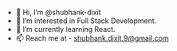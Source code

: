 - 👋 Hi, I’m @shubhank-dixit
- 👀 I’m interested in Full Stack Development.
- 🌱 I’m currently learning React.
- 📫 Reach me at - shubhank.dixit.9@gmail.com

<!---
shubhank-dixit/shubhank-dixit is a ✨ special ✨ repository because its `README.md` (this file) appears on your GitHub profile.
You can click the Preview link to take a look at your changes.
--->
